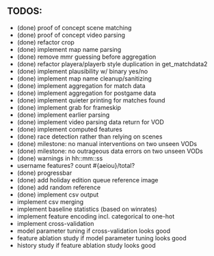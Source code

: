 
TODOS:
------
+ (done) proof of concept scene matching
+ (done) proof of concept video parsing
+ (done) refactor crop
+ (done) implement map name parsing
+ (done) remove mmr guessing before aggregation
+ (done) refactor playera/playerb style duplication in get_matchdata2
+ (done) implement plausibility w/ binary yes/no
+ (done) implement map name cleanup/sanitizing
+ (done) implement aggregation for match data
+ (done) implement aggregation for postgame data
+ (done) implement quieter printing for matches found
+ (done) implement grab for frameskip
+ (done) implement earlier parsing
+ (done) implement video parsing data return for VOD
+ (done) implement computed features
+ (done) race detection rather than relying on scenes
+ (done) milestone: no manual interventions on two unseen VODs
+ (done) milestone: no outrageous data errors on two unseen VODs
+ (done) warnings in hh::mm::ss
+ username features? count #{aeiou}/total?
+ (done) progressbar
+ (done) add holiday edition queue reference image
+ (done) add random reference
+ (done) implement csv output
+ implement csv merging
+ implement baseline statistics (based on winrates)
+ implement feature encoding incl. categorical to one-hot
+ implement cross-validation
+ model parameter tuning if cross-validation looks good
+ feature ablation study if model parameter tuning looks good
+ history study if feature ablation study looks good
